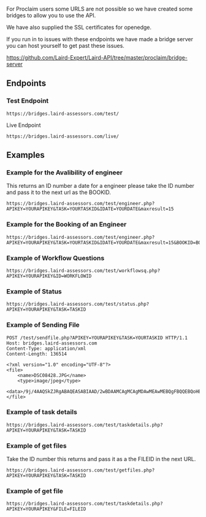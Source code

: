 For Proclaim users some URLS are not possible so we have created some bridges to allow you to use the API.

We have also supplied the SSL certificates for openedge.

If you run in to issues with these endpoints we have made a bridge server you can host yourself to get past these issues.

https://github.com/Laird-Expert/Laird-API/tree/master/proclaim/bridge-server

Endpoints
 ---

### Test Endpoint

```
https://bridges.laird-assessors.com/test/
```

Live Endpoint

```
https://bridges.laird-assessors.com/live/
```


Examples
---


### Example for the Avalibility of engineer

This returns an ID number a date for a engineer please take the ID number and pass it to the next url as the BOOKID.


```
https://bridges.laird-assessors.com/test/engineer.php?APIKEY=YOURAPIKEY&TASK=YOURTASKID&IDATE=YOURDATE&maxresult=15
```




### Example for the Booking of an Engineer


```
https://bridges.laird-assessors.com/test/engineer.php?APIKEY=YOURAPIKEY&TASK=YOURTASKID&IDATE=YOURDATE&maxresult=15&BOOKID=BOOKID
```



### Example of Workflow Questions


```
https://bridges.laird-assessors.com/test/workflowsq.php?APIKEY=YOURAPIKEY&ID=WORKFLOWID
```


### Example of Status


```
https://bridges.laird-assessors.com/test/status.php?APIKEY=YOURAPIKEY&TASK=TASKID
```

### Example of Sending File

```
POST /test/sendfile.php?APIKEY=YOURAPIKEY&TASK=YOURTASKID HTTP/1.1
Host: bridges.laird-assessors.com
Content-Type: application/xml
Content-Length: 136514

<?xml version="1.0" encoding="UTF-8"?>
<file>
    <name>DSC08428.JPG</name>
    <type>image/jpeg</type>
    <data>/9j/4AAQSkZJRgABAQEASABIAAD/2wBDAAMCAgMCAgMDAwMEAwMEBQgFBQQEBQoHBwYIDAoMDAsKCwsNDhIQDQ4RDgsLEBYQERMUFRUVDA8XGBYUGBIUFRT/2wBDAQMEBAUEBQkFBQkUDQsNFBQUFBQUFBQUFBQUFBQUFBQUFBQUFBQUFBQUFBQUFBQUFBQUFBQUFBQUFBQUFBQUFBT/wAARCAJTAlgDASIAAhEBAxEB/8QAHQAAAAcBAQEAAAAAAAAAAAAAAgMEBQYHCAABCf</data>
</file>
```

### Example of task details


```
https://bridges.laird-assessors.com/test/taskdetails.php?APIKEY=YOURAPIKEY&TASK=TASKID
```


### Example of get files

Take the ID number this returns and pass it as a the FILEID in the next URL.


```
https://bridges.laird-assessors.com/test/getfiles.php?APIKEY=YOURAPIKEY&TASK=TASKID
```



### Example of get file


```
https://bridges.laird-assessors.com/test/taskdetails.php?APIKEY=YOURAPIKEY&FILE=FILEID
```




